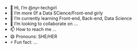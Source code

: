 - 👋 Hi, I’m @nyr-techgirl
- 👀 I’m more 0f a Data SCience/Front-end girly
- 🌱 I’m currently learning Front-end, Back-end, Data Science
- 💞️ I’m looking to collaborate on ...
- 📫 How to reach me ...
- 😄 Pronouns: SHE/HER
- ⚡ Fun fact: ...

<!---
nyr-techgirl/nyr-techgirl is a ✨ special ✨ repository because its `README.md` (this file) appears on your GitHub profile.
You can click the Preview link to take a look at your changes.
--->
